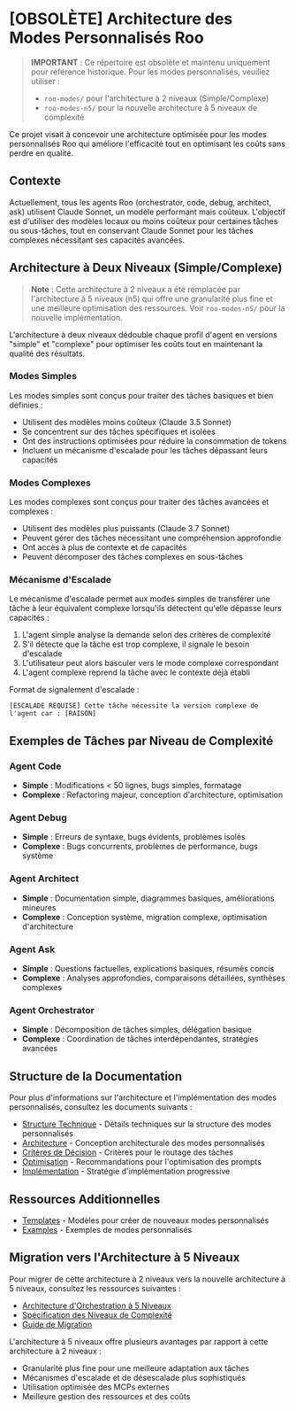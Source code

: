 # [OBSOLÈTE] Architecture des Modes Personnalisés Roo

> **IMPORTANT** : Ce répertoire est obsolète et maintenu uniquement pour référence historique. Pour les modes personnalisés, veuillez utiliser :
> - `roo-modes/` pour l'architecture à 2 niveaux (Simple/Complexe)
> - `roo-modes-n5/` pour la nouvelle architecture à 5 niveaux de complexité

Ce projet visait à concevoir une architecture optimisée pour les modes personnalisés Roo qui améliore l'efficacité tout en optimisant les coûts sans perdre en qualité.

## Contexte

Actuellement, tous les agents Roo (orchestrator, code, debug, architect, ask) utilisent Claude Sonnet, un modèle performant mais coûteux. L'objectif est d'utiliser des modèles locaux ou moins coûteux pour certaines tâches ou sous-tâches, tout en conservant Claude Sonnet pour les tâches complexes nécessitant ses capacités avancées.

## Architecture à Deux Niveaux (Simple/Complexe)

> **Note** : Cette architecture à 2 niveaux a été remplacée par l'architecture à 5 niveaux (n5) qui offre une granularité plus fine et une meilleure optimisation des ressources. Voir `roo-modes-n5/` pour la nouvelle implémentation.

L'architecture à deux niveaux dédouble chaque profil d'agent en versions "simple" et "complexe" pour optimiser les coûts tout en maintenant la qualité des résultats.

### Modes Simples

Les modes simples sont conçus pour traiter des tâches basiques et bien définies :

- Utilisent des modèles moins coûteux (Claude 3.5 Sonnet)
- Se concentrent sur des tâches spécifiques et isolées
- Ont des instructions optimisées pour réduire la consommation de tokens
- Incluent un mécanisme d'escalade pour les tâches dépassant leurs capacités

### Modes Complexes

Les modes complexes sont conçus pour traiter des tâches avancées et complexes :

- Utilisent des modèles plus puissants (Claude 3.7 Sonnet)
- Peuvent gérer des tâches nécessitant une compréhension approfondie
- Ont accès à plus de contexte et de capacités
- Peuvent décomposer des tâches complexes en sous-tâches

### Mécanisme d'Escalade

Le mécanisme d'escalade permet aux modes simples de transférer une tâche à leur équivalent complexe lorsqu'ils détectent qu'elle dépasse leurs capacités :

1. L'agent simple analyse la demande selon des critères de complexité
2. S'il détecte que la tâche est trop complexe, il signale le besoin d'escalade
3. L'utilisateur peut alors basculer vers le mode complexe correspondant
4. L'agent complexe reprend la tâche avec le contexte déjà établi

Format de signalement d'escalade :
```
[ESCALADE REQUISE] Cette tâche nécessite la version complexe de l'agent car : [RAISON]
```

## Exemples de Tâches par Niveau de Complexité

### Agent Code
- **Simple** : Modifications < 50 lignes, bugs simples, formatage
- **Complexe** : Refactoring majeur, conception d'architecture, optimisation

### Agent Debug
- **Simple** : Erreurs de syntaxe, bugs évidents, problèmes isolés
- **Complexe** : Bugs concurrents, problèmes de performance, bugs système

### Agent Architect
- **Simple** : Documentation simple, diagrammes basiques, améliorations mineures
- **Complexe** : Conception système, migration complexe, optimisation d'architecture

### Agent Ask
- **Simple** : Questions factuelles, explications basiques, résumés concis
- **Complexe** : Analyses approfondies, comparaisons détaillées, synthèses complexes

### Agent Orchestrator
- **Simple** : Décomposition de tâches simples, délégation basique
- **Complexe** : Coordination de tâches interdépendantes, stratégies avancées

## Structure de la Documentation

Pour plus d'informations sur l'architecture et l'implémentation des modes personnalisés, consultez les documents suivants :

- [Structure Technique](./docs/structure-technique/README.md) - Détails techniques sur la structure des modes personnalisés
- [Architecture](./docs/architecture/) - Conception architecturale des modes personnalisés
- [Critères de Décision](./docs/criteres-decision/) - Critères pour le routage des tâches
- [Optimisation](./docs/optimisation/) - Recommandations pour l'optimisation des prompts
- [Implémentation](./docs/implementation/) - Stratégie d'implémentation progressive

## Ressources Additionnelles

- [Templates](./templates/) - Modèles pour créer de nouveaux modes personnalisés
- [Examples](./examples/) - Exemples de modes personnalisés

## Migration vers l'Architecture à 5 Niveaux

Pour migrer de cette architecture à 2 niveaux vers la nouvelle architecture à 5 niveaux, consultez les ressources suivantes :

- [Architecture d'Orchestration à 5 Niveaux](../docs/architecture-orchestration-5-niveaux.md)
- [Spécification des Niveaux de Complexité](../docs/specification-n-niveaux-complexite.md)
- [Guide de Migration](../roo-modes-n5/docs/guide-migration.md)

L'architecture à 5 niveaux offre plusieurs avantages par rapport à cette architecture à 2 niveaux :
- Granularité plus fine pour une meilleure adaptation aux tâches
- Mécanismes d'escalade et de désescalade plus sophistiqués
- Utilisation optimisée des MCPs externes
- Meilleure gestion des ressources et des coûts